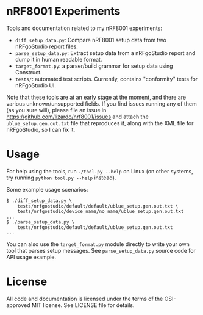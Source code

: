 nRF8001 Experiments
===================

Tools and documentation related to my nRF8001 experiments:

* `diff_setup_data.py`: Compare nRF8001 setup data from two nRFgoStudio report
  files.
* `parse_setup_data.py`: Extract setup data from a nRFgoStudio report and dump
  it in human readable format.
* `target_format.py`: a parser/build grammar for setup data using Construct.
* `tests/`: automated test scripts. Currently, contains "conformity" tests for
  nRFgoStudio UI.

Note that these tools are at an early stage at the moment, and there are
various unknown/unsupported fields. If you find issues running any of them (as
you sure will), please file an issue in
https://github.com/lizardo/nrf8001/issues and attach the
`ublue_setup.gen.out.txt` file that reproduces it, along with the XML file for
nRFgoStudio, so I can fix it.

Usage
=====

For help using the tools, run `./tool.py --help` on Linux (on other systems,
try running `python tool.py --help` instead).

Some example usage scenarios:

    $ ./diff_setup_data.py \
        tests/nrfgostudio/default/default/ublue_setup.gen.out.txt \
        tests/nrfgostudio/device_name/no_name/ublue_setup.gen.out.txt
    ...
    $ ./parse_setup_data.py \
        tests/nrfgostudio/default/default/ublue_setup.gen.out.txt
    ...

You can also use the `target_format.py` module directly to write your own tool
that parses setup messages. See `parse_setup_data.py` source code for API usage
example.

License
=======

All code and documentation is licensed under the terms of the OSI-approved MIT
license. See LICENSE file for details.
